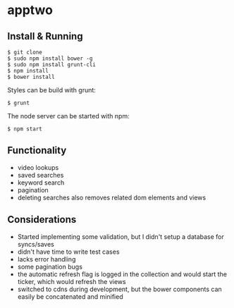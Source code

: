 # apptwo

## Install & Running

```
$ git clone 
$ sudo npm install bower -g
$ sudo npm install grunt-cli
$ npm install
$ bower install
```

Styles can be build with grunt:

```
$ grunt
```

The node server can be started with npm:

```
$ npm start
```

## Functionality

- video lookups
- saved searches
- keyword search
- pagination
- deleting searches also removes related dom elements and views

## Considerations

- Started implementing some validation, but I didn't setup a database for syncs/saves
- didn't have time to write test cases
- lacks error handling
- some pagination bugs
- the automatic refresh flag is logged in the collection and would start the ticker, which would refresh the views
- switched to cdns during development, but the bower components can easily be concatenated and minified